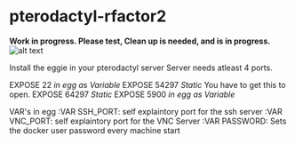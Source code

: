 

pterodactyl-rfactor2
===============

**Work in progress. Please test, Clean up is needed, and is in progress.**
![alt text](docker_rfactor2_diagram.png "Diagram")

Install the eggie in your pterodactyl server
Server needs atleast 4 ports.

EXPOSE 22  *in egg as Variable*
EXPOSE 54297 *Static* You have to get this to open.
EXPOSE 64297 *Static*
EXPOSE 5900 *in egg as Variable*

VAR's in egg
:VAR SSH_PORT: self explaintory port for the ssh server
:VAR VNC_PORT: self explaintory port for the VNC Server
:VAR PASSWORD: Sets the docker user password every machine start


